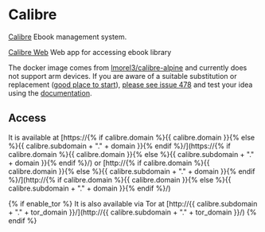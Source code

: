 # Calibre

[Calibre](https://calibre-ebook.com) Ebook management system.

[Calibre Web](https://github.com/janeczku/calibre-web) Web app for accessing ebook library

The docker image comes from [lmorel3/calibre-alpine](https://hub.docker.com/r/lmorel3/calibre-alpine/tags) 
and currently does not support arm devices. 
If you are aware of a suitable substitution or replacement ([good place to start](https://hub.docker.com/search?q=calibre&type=image&architecture=arm%2Carm64)),
 [please see issue 478](https://gitlab.com/NickBusey/HomelabOS/-/issues/478) 
and test your idea using the [documentation](https://homelabos.com/docs/development/adding_services/).

## Access

It is available at [https://{% if calibre.domain %}{{ calibre.domain }}{% else %}{{ calibre.subdomain + "." + domain }}{% endif %}/](https://{% if calibre.domain %}{{ calibre.domain }}{% else %}{{ calibre.subdomain + "." + domain }}{% endif %}/) or [http://{% if calibre.domain %}{{ calibre.domain }}{% else %}{{ calibre.subdomain + "." + domain }}{% endif %}/](http://{% if calibre.domain %}{{ calibre.domain }}{% else %}{{ calibre.subdomain + "." + domain }}{% endif %}/)

{% if enable_tor %}
It is also available via Tor at [http://{{ calibre.subdomain + "." + tor_domain }}/](http://{{ calibre.subdomain + "." + tor_domain }}/)
{% endif %}
